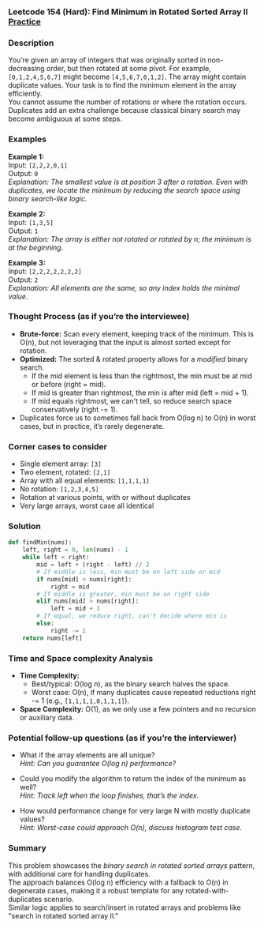 ### Leetcode 154 (Hard): Find Minimum in Rotated Sorted Array II [Practice](https://leetcode.com/problems/find-minimum-in-rotated-sorted-array-ii)

### Description  
You’re given an array of integers that was originally sorted in non-decreasing order, but then rotated at some pivot. For example, `[0,1,2,4,5,6,7]` might become `[4,5,6,7,0,1,2]`. The array might contain duplicate values. Your task is to find the minimum element in the array efficiently.  
You cannot assume the number of rotations or where the rotation occurs.  
Duplicates add an extra challenge because classical binary search may become ambiguous at some steps.

### Examples  

**Example 1:**  
Input: `[2,2,2,0,1]`  
Output: `0`  
*Explanation: The smallest value is at position 3 after a rotation. Even with duplicates, we locate the minimum by reducing the search space using binary search-like logic.*

**Example 2:**  
Input: `[1,3,5]`  
Output: `1`  
*Explanation: The array is either not rotated or rotated by n; the minimum is at the beginning.*

**Example 3:**  
Input: `[2,2,2,2,2,2,2]`  
Output: `2`  
*Explanation: All elements are the same, so any index holds the minimal value.*

### Thought Process (as if you’re the interviewee)  
- **Brute-force:** Scan every element, keeping track of the minimum. This is O(n), but not leveraging that the input is almost sorted except for rotation.
- **Optimized:** The sorted & rotated property allows for a *modified* binary search.  
    - If the mid element is less than the rightmost, the min must be at mid or before (right = mid).
    - If mid is greater than rightmost, the min is after mid (left = mid + 1).
    - If mid equals rightmost, we can't tell, so reduce search space conservatively (right -= 1).
- Duplicates force us to sometimes fall back from O(log n) to O(n) in worst cases, but in practice, it’s rarely degenerate.

### Corner cases to consider  
- Single element array: `[3]`
- Two element, rotated: `[2,1]`
- Array with all equal elements: `[1,1,1,1]`
- No rotation: `[1,2,3,4,5]`
- Rotation at various points, with or without duplicates
- Very large arrays, worst case all identical

### Solution

```python
def findMin(nums):
    left, right = 0, len(nums) - 1
    while left < right:
        mid = left + (right - left) // 2
        # If middle is less, min must be on left side or mid
        if nums[mid] < nums[right]:
            right = mid
        # If middle is greater, min must be on right side
        elif nums[mid] > nums[right]:
            left = mid + 1
        # If equal, we reduce right, can't decide where min is
        else:
            right -= 1
    return nums[left]
```

### Time and Space complexity Analysis  

- **Time Complexity:**  
  - Best/typical: O(log n), as the binary search halves the space.
  - Worst case: O(n), if many duplicates cause repeated reductions right -= 1 (e.g., `[1,1,1,1,0,1,1,1]`).
- **Space Complexity:** O(1), as we only use a few pointers and no recursion or auxiliary data.

### Potential follow-up questions (as if you’re the interviewer)  

- What if the array elements are all unique?  
  *Hint: Can you guarantee O(log n) performance?*

- Could you modify the algorithm to return the index of the minimum as well?  
  *Hint: Track left when the loop finishes, that’s the index.*

- How would performance change for very large N with mostly duplicate values?  
  *Hint: Worst-case could approach O(n), discuss histogram test case.*

### Summary
This problem showcases the *binary search in rotated sorted arrays* pattern, with additional care for handling duplicates.  
The approach balances O(log n) efficiency with a fallback to O(n) in degenerate cases, making it a robust template for any rotated-with-duplicates scenario.  
Similar logic applies to search/insert in rotated arrays and problems like "search in rotated sorted array II."